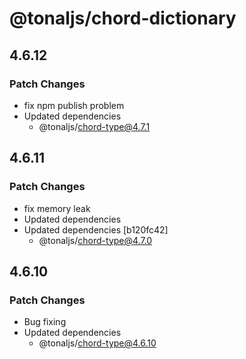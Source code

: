 # @tonaljs/chord-dictionary

## 4.6.12

### Patch Changes

- fix npm publish problem
- Updated dependencies
  - @tonaljs/chord-type@4.7.1

## 4.6.11

### Patch Changes

- fix memory leak
- Updated dependencies
- Updated dependencies [b120fc42]
  - @tonaljs/chord-type@4.7.0

## 4.6.10

### Patch Changes

- Bug fixing
- Updated dependencies
  - @tonaljs/chord-type@4.6.10

